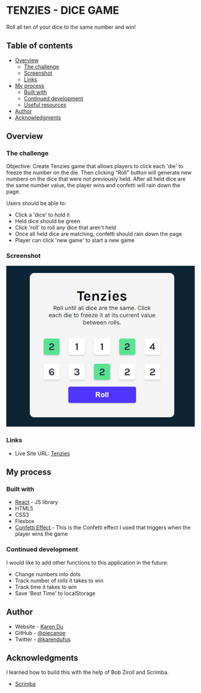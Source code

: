 # TENZIES - DICE GAME

Roll all ten of your dice to the same number and win!

## Table of contents

- [Overview](#overview)
  - [The challenge](#the-challenge)
  - [Screenshot](#screenshot)
  - [Links](#links)
- [My process](#my-process)
  - [Built with](#built-with)
  - [Continued development](#continued-development)
  - [Useful resources](#useful-resources)
- [Author](#author)
- [Acknowledgments](#acknowledgments)

## Overview

### The challenge

Objective: Create Tenzies game that allows players to click each 'die' to freeze the number on the die. Then clicking "Roll" button will generate new numbers on the dice that were not previously held. After all held dice are the same number value, the player wins and confetti will rain down the page.

Users should be able to:

- Click a 'dice' to hold it
- Held dice should be green
- Click 'roll' to roll any dice that aren't held
- Once all held dice are matching, confetti should rain down the page
- Player can click 'new game' to start a new game

### Screenshot

![](./screenshots/tenzies_screenshot.png)


### Links

- Live Site URL: [Tenzies](https://tenzies-online.netlify.app)

## My process

### Built with

- [React](https://reactjs.org/) - JS library
- HTML5
- CSS3
- Flexbox
- [Confetti Effect](https://github.com/alampros/react-confetti?tab=readme-ov-file#readme) - This is the Confetti effect I used that triggers when the player wins the game

### Continued development

I would like to add other functions to this application in the future:
- Change numbers into dots
- Track number of rolls it takes to win
- Track time it takes to win
- Save 'Best Time' to localStorage

## Author

- Website - [Karen Du](https://karendu.netlify.app)
- GitHub - [@piecanoe](https://github.com/piecanoe)
- Twitter - [@karendufus](https://www.twitter.com/karendufus)

## Acknowledgments

I learned how to build this with the help of Bob Ziroll and Scrimba.
- [Scrimba](https://scrimba.com/learn/learnreact)
